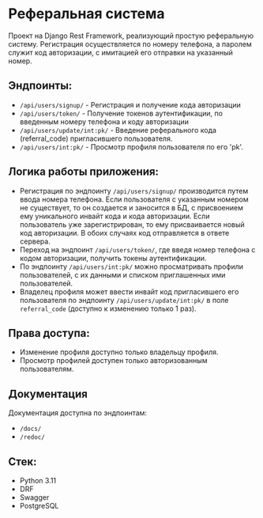 # Реферальная система
Проект на Django Rest Framework, реализующий простую реферальную систему.
Регистрация осуществляется по номеру телефона, а паролем служит код авторизации, с имитацией его отправки на указанный номер.

## Эндпоинты:
- ```/api/users/signup/``` - Регистрация и получение кода авторизации
- ```/api/users/token/``` - Получение токенов аутентификации, по введенным номеру телефона и коду авторизации
- ```/api/users/update/int:pk/``` - Введение реферального кода (referral_code) пригласившего пользователя. 
- ```/api/users/int:pk/``` - Просмотр профиля пользователя по его 'pk'.

## Логика работы приложения:
- Регистрация по эндпоинту ```/api/users/signup/``` производится путем ввода номера телефона. Если пользователя с указанным номером не существует, то он создается и заносится в БД, с присвоением ему уникального инвайт кода и кода авторизации. Если пользователь уже зарегистрирован, то ему присваивается новый код авторизации. В обоих случаях код отправляется в ответе сервера.
- Переход на эндпоинт ```/api/users/token/```, где введя номер телефона с кодом авторизации, получить токены аутентификации.
- По эндпоинту ```/api/users/int:pk/``` можно просматривать профили пользователей, с их данными и списком приглашенных ими пользователей.
- Владелец профиля может ввести инвайт код пригласившего его пользователя по эндпоинту ```/api/users/update/int:pk/``` в поле ```referral_code``` (доступно к изменению только 1 раз).

## Права доступа:
- Изменение профиля доступно только владельцу профиля.
- Просмотр профилей доступен только авторизованным пользователям.

## Документация
Документация доступна по эндпоинтам:

- ```/docs/```
- ```/redoc/```

## Стек:
- Python 3.11
- DRF
- Swagger
- PostgreSQL


